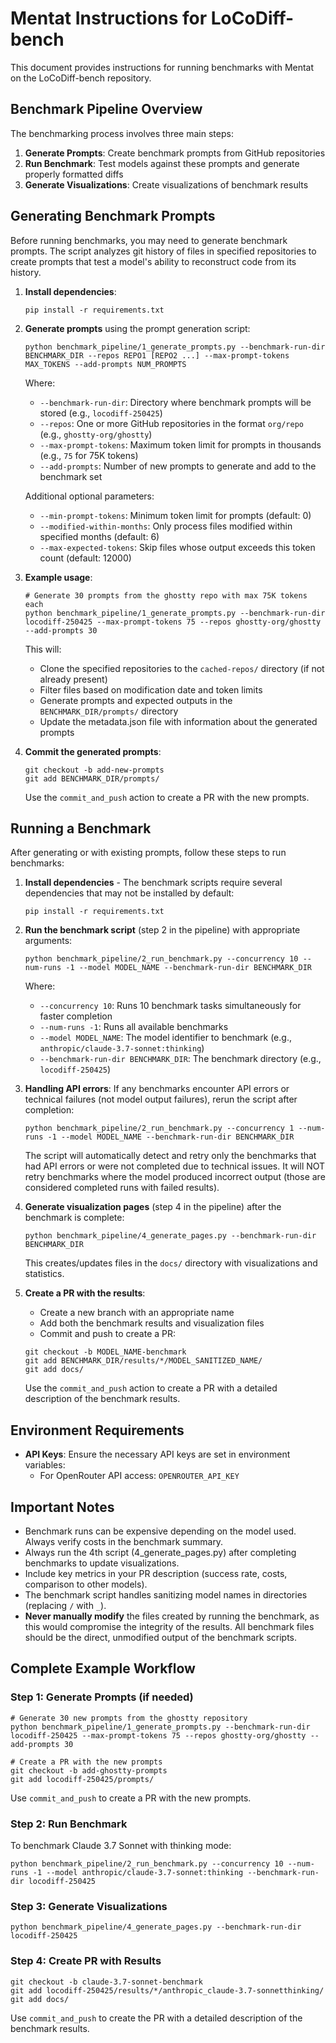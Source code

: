 # Mentat Instructions for LoCoDiff-bench

This document provides instructions for running benchmarks with Mentat on the LoCoDiff-bench repository.

## Benchmark Pipeline Overview

The benchmarking process involves three main steps:
1. **Generate Prompts**: Create benchmark prompts from GitHub repositories
2. **Run Benchmark**: Test models against these prompts and generate properly formatted diffs
3. **Generate Visualizations**: Create visualizations of benchmark results

## Generating Benchmark Prompts

Before running benchmarks, you may need to generate benchmark prompts. The script analyzes git history of files in specified repositories to create prompts that test a model's ability to reconstruct code from its history.

1. **Install dependencies**:
   ```
   pip install -r requirements.txt
   ```

2. **Generate prompts** using the prompt generation script:
   ```
   python benchmark_pipeline/1_generate_prompts.py --benchmark-run-dir BENCHMARK_DIR --repos REPO1 [REPO2 ...] --max-prompt-tokens MAX_TOKENS --add-prompts NUM_PROMPTS
   ```

   Where:
   - `--benchmark-run-dir`: Directory where benchmark prompts will be stored (e.g., `locodiff-250425`)
   - `--repos`: One or more GitHub repositories in the format `org/repo` (e.g., `ghostty-org/ghostty`)
   - `--max-prompt-tokens`: Maximum token limit for prompts in thousands (e.g., `75` for 75K tokens)
   - `--add-prompts`: Number of new prompts to generate and add to the benchmark set

   Additional optional parameters:
   - `--min-prompt-tokens`: Minimum token limit for prompts (default: 0)
   - `--modified-within-months`: Only process files modified within specified months (default: 6)
   - `--max-expected-tokens`: Skip files whose output exceeds this token count (default: 12000)

3. **Example usage**:
   ```
   # Generate 30 prompts from the ghostty repo with max 75K tokens each
   python benchmark_pipeline/1_generate_prompts.py --benchmark-run-dir locodiff-250425 --max-prompt-tokens 75 --repos ghostty-org/ghostty --add-prompts 30
   ```

   This will:
   - Clone the specified repositories to the `cached-repos/` directory (if not already present)
   - Filter files based on modification date and token limits
   - Generate prompts and expected outputs in the `BENCHMARK_DIR/prompts/` directory
   - Update the metadata.json file with information about the generated prompts

4. **Commit the generated prompts**:
   ```
   git checkout -b add-new-prompts
   git add BENCHMARK_DIR/prompts/
   ```
   Use the `commit_and_push` action to create a PR with the new prompts.

## Running a Benchmark

After generating or with existing prompts, follow these steps to run benchmarks:

1. **Install dependencies** - The benchmark scripts require several dependencies that may not be installed by default:
   ```
   pip install -r requirements.txt
   ```

2. **Run the benchmark script** (step 2 in the pipeline) with appropriate arguments:
   ```
   python benchmark_pipeline/2_run_benchmark.py --concurrency 10 --num-runs -1 --model MODEL_NAME --benchmark-run-dir BENCHMARK_DIR
   ```
   
   Where:
   - `--concurrency 10`: Runs 10 benchmark tasks simultaneously for faster completion
   - `--num-runs -1`: Runs all available benchmarks
   - `--model MODEL_NAME`: The model identifier to benchmark (e.g., `anthropic/claude-3.7-sonnet:thinking`)
   - `--benchmark-run-dir BENCHMARK_DIR`: The benchmark directory (e.g., `locodiff-250425`)

3. **Handling API errors**: If any benchmarks encounter API errors or technical failures (not model output failures), rerun the script after completion:
   ```
   python benchmark_pipeline/2_run_benchmark.py --concurrency 1 --num-runs -1 --model MODEL_NAME --benchmark-run-dir BENCHMARK_DIR
   ```
   
   The script will automatically detect and retry only the benchmarks that had API errors or were not completed due to technical issues. It will NOT retry benchmarks where the model produced incorrect output (those are considered completed runs with failed results).

4. **Generate visualization pages** (step 4 in the pipeline) after the benchmark is complete:
   ```
   python benchmark_pipeline/4_generate_pages.py --benchmark-run-dir BENCHMARK_DIR
   ```
   
   This creates/updates files in the `docs/` directory with visualizations and statistics.

5. **Create a PR with the results**:
   - Create a new branch with an appropriate name
   - Add both the benchmark results and visualization files
   - Commit and push to create a PR:
   
   ```
   git checkout -b MODEL_NAME-benchmark
   git add BENCHMARK_DIR/results/*/MODEL_SANITIZED_NAME/
   git add docs/
   ```
   
   Use the `commit_and_push` action to create a PR with a detailed description of the benchmark results.

## Environment Requirements

- **API Keys**: Ensure the necessary API keys are set in environment variables:
  - For OpenRouter API access: `OPENROUTER_API_KEY`

## Important Notes

- Benchmark runs can be expensive depending on the model used. Always verify costs in the benchmark summary.
- Always run the 4th script (4_generate_pages.py) after completing benchmarks to update visualizations.
- Include key metrics in your PR description (success rate, costs, comparison to other models).
- The benchmark script handles sanitizing model names in directories (replacing `/` with `_`).
- **Never manually modify** the files created by running the benchmark, as this would compromise the integrity of the results. All benchmark files should be the direct, unmodified output of the benchmark scripts.

## Complete Example Workflow

### Step 1: Generate Prompts (if needed)

```
# Generate 30 new prompts from the ghostty repository
python benchmark_pipeline/1_generate_prompts.py --benchmark-run-dir locodiff-250425 --max-prompt-tokens 75 --repos ghostty-org/ghostty --add-prompts 30

# Create a PR with the new prompts
git checkout -b add-ghostty-prompts
git add locodiff-250425/prompts/
```

Use `commit_and_push` to create a PR with the new prompts.

### Step 2: Run Benchmark

To benchmark Claude 3.7 Sonnet with thinking mode:

```
python benchmark_pipeline/2_run_benchmark.py --concurrency 10 --num-runs -1 --model anthropic/claude-3.7-sonnet:thinking --benchmark-run-dir locodiff-250425
```

### Step 3: Generate Visualizations

```
python benchmark_pipeline/4_generate_pages.py --benchmark-run-dir locodiff-250425
```

### Step 4: Create PR with Results

```
git checkout -b claude-3.7-sonnet-benchmark
git add locodiff-250425/results/*/anthropic_claude-3.7-sonnetthinking/
git add docs/
```

Use `commit_and_push` to create the PR with a detailed description of the benchmark results.
